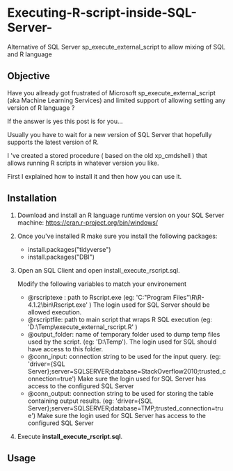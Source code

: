 # Executing-R-script-inside-SQL-Server-
Alternative of SQL Server sp_execute_external_script to allow mixing of SQL and R language 

## Objective

Have you allready got frustrated of Microsoft sp_execute_external_script (aka Machine Learning Services) and limited support of allowing setting any version of R language ?

If the answer is yes this post is for you...

Usually you have to wait for a new version of SQL Server that hopefully supports the latest version of R.

I 've created a stored procedure ( based on the old xp_cmdshell ) that allows running R scripts in whatever version you like. 

First I explained  how to install it and then how you can use it.

## Installation

1. Download and install an R language runtime version on your SQL Server machine:  https://cran.r-project.org/bin/windows/

2. Once you've installed R make sure you install the following packages: 
      - install.packages("tidyverse")
      - install.packages("DBI")

3. Open an SQL Client and open install_execute_rscript.sql.
   
   Modify the following variables to match your environement
    - @rscriptexe :     path to Rscript.exe (eg: 'C:\"Program Files"\R\R-4.1.2\bin\Rscript.exe' )
                        The login used for SQL Server should be allowed execution. 
    - @rscriptfile:     path to main script that wraps R SQL execution  (eg: 'D:\Temp\execute_external_rscript.R' )
    - @output_folder:   name of temporary folder used to dump temp files used by the script. (eg:  'D:\Temp\').
                        The login used for SQL should have access to this folder.
    - @conn_input:      connection string to be used for the input query. 
                        (eg: 'driver={SQL Server};server=SQLSERVER;database=StackOverflow2010;trusted_connection=true') 
                        Make sure the login used for SQL Server has access to the configured SQL Server 
    - @conn_output:     connection string to be used for storing the table containing output results. 
                        (eg: 'driver={SQL Server};server=SQLSERVER;database=TMP;trusted_connection=true') 
                        Make sure the login used for SQL Server has access to the configured SQL Server 
                        
  4. Execute **install_execute_rscript.sql**.                    

## Usage

